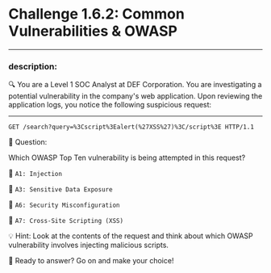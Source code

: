 # **Challenge 1.6.2: Common Vulnerabilities & OWASP**

---

### **description:**

🔍 You are a Level 1 SOC Analyst at DEF Corporation. You are investigating a potential vulnerability in the company's web application. Upon reviewing the application logs, you notice the following suspicious request:

---
```plaintext
GET /search?query=%3Cscript%3Ealert(%27XSS%27)%3C/script%3E HTTP/1.1
```
🤔 Question:

Which OWASP Top Ten vulnerability is being attempted in this request?

🔘 ```A1: Injection```

🔘 ```A3: Sensitive Data Exposure```

🔘 ```A6: Security Misconfiguration```

🔘 ```A7: Cross-Site Scripting (XSS)```

💡 Hint: Look at the contents of the request and think about which OWASP vulnerability involves injecting malicious scripts.

🚀 Ready to answer? Go on and make your choice!